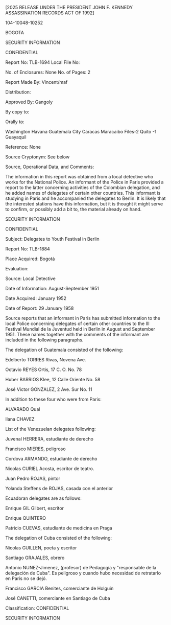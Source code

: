 [2025 RELEASE UNDER THE PRESIDENT JOHN F. KENNEDY ASSASSINATION RECORDS ACT OF 1992]

104-10048-10252

BOGOTA

SECURITY INFORMATION

CONFIDENTIAL

Report No: TLB-1694 Local File No:

No. of Enclosures: None No. of Pages: 2

Report Made By: Vincent/maf

Distribution:

Approved By: Gangoly

By copy to:

Orally to:

Washington
Havana
Guatemala City
Caracas
Maracaibo
Files-2
Quito -1
Guayaquil

Reference: None

Source Cryptonym: See below

Source, Operational Data, and Comments:

The information in this report was obtained from a local detective who works for the National Police. An informant of the Police in Paris provided a report to the latter concerning activities of the Colombian delegation, and he added names of delegates of certain other countries. This informant is studying in Paris and he accompanied the delegates to Berlin. It is likely that the interested stations have this information, but it is thought it might serve to confirm, or possibly add a bit to, the material already on hand.

SECURITY INFORMATION

CONFIDENTIAL

Subject: Delegates to Youth Festival in Berlin

Report No: TLB-1884

Place Acquired: Bogotá

Evaluation:

Source: Local Detective

Date of Information: August-September 1951

Date Acquired: January 1952

Date of Report: 29 January 1958

Source reports that an informant in Paris has submitted information to the local Police concerning delegates of certain other countries to the III Festival Mundial de la Juventud held in Berlin in August and September 1951. These names together with the comments of the informant are included in the following paragraphs.

The delegation of Guatemala consisted of the following:

Edelberto TORRES Rivas, Novena Ave.

Octavio REYES Ortis, 17 C. O. No. 78

Huber BARRIOS Klee, 12 Calle Oriente No. 58

José Victor GONZALEZ, 2 Ave. Sur No. 11

In addition to these four who were from Paris:

ALVARADO Qual

Ilana CHAVEZ

List of the Venezuelan delegates following:

Juvenal HERRERA, estudiante de derecho

Francisco MIERES, peligroso

Cordova ARMANDO, estudiante de derecho

Nicolas CURIEL Acosta, escritor de teatro.

Juan Pedro ROJAS, pintor

Yolanda Steffens de ROJAS, casada con el anterior

Ecuadoran delegates are as follows:

Enrique GIL Gilbert, escritor

Enrique QUINTERO

Patricio CUEVAS, estudiante de medicina en Praga

The delegation of Cuba consisted of the following:

Nicolas GUILLEN, poeta y escritor

Santiago GRAJALES, obrero

Antonio NUNEZ-Jimenez, (profesor) de Pedagogía y "responsable de la delegación de Cuba". Es peligroso y cuando hubo necesidad de retratarlo en París no se dejó.

Francisco GARCIA Benites, comerciante de Holguin

José CANETTI, comerciante en Santiago de Cuba

Classification: CONFIDENTIAL

SECURITY INFORMATION
